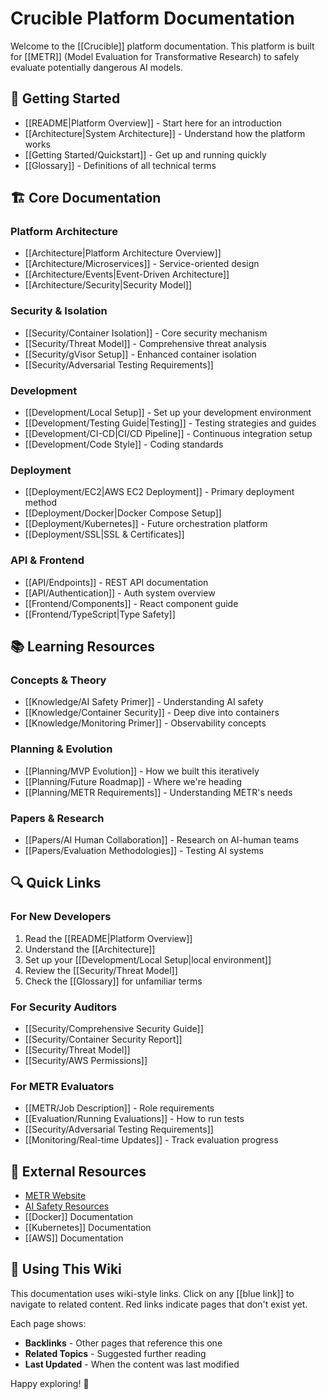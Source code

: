 # Crucible Platform Documentation

Welcome to the [[Crucible]] platform documentation. This platform is built for [[METR]] (Model Evaluation for Transformative Research) to safely evaluate potentially dangerous AI models.

## 🚀 Getting Started

- [[README|Platform Overview]] - Start here for an introduction
- [[Architecture|System Architecture]] - Understand how the platform works
- [[Getting Started/Quickstart]] - Get up and running quickly
- [[Glossary]] - Definitions of all technical terms

## 🏗️ Core Documentation

### Platform Architecture
- [[Architecture|Platform Architecture Overview]]
- [[Architecture/Microservices]] - Service-oriented design
- [[Architecture/Events|Event-Driven Architecture]]
- [[Architecture/Security|Security Model]]

### Security & Isolation
- [[Security/Container Isolation]] - Core security mechanism
- [[Security/Threat Model]] - Comprehensive threat analysis
- [[Security/gVisor Setup]] - Enhanced container isolation
- [[Security/Adversarial Testing Requirements]]

### Development
- [[Development/Local Setup]] - Set up your development environment
- [[Development/Testing Guide|Testing]] - Testing strategies and guides
- [[Development/CI-CD|CI/CD Pipeline]] - Continuous integration setup
- [[Development/Code Style]] - Coding standards

### Deployment
- [[Deployment/EC2|AWS EC2 Deployment]] - Primary deployment method
- [[Deployment/Docker|Docker Compose Setup]]
- [[Deployment/Kubernetes]] - Future orchestration platform
- [[Deployment/SSL|SSL & Certificates]]

### API & Frontend
- [[API/Endpoints]] - REST API documentation
- [[API/Authentication]] - Auth system overview
- [[Frontend/Components]] - React component guide
- [[Frontend/TypeScript|Type Safety]]

## 📚 Learning Resources

### Concepts & Theory
- [[Knowledge/AI Safety Primer]] - Understanding AI safety
- [[Knowledge/Container Security]] - Deep dive into containers
- [[Knowledge/Monitoring Primer]] - Observability concepts

### Planning & Evolution
- [[Planning/MVP Evolution]] - How we built this iteratively
- [[Planning/Future Roadmap]] - Where we're heading
- [[Planning/METR Requirements]] - Understanding METR's needs

### Papers & Research
- [[Papers/AI Human Collaboration]] - Research on AI-human teams
- [[Papers/Evaluation Methodologies]] - Testing AI systems

## 🔍 Quick Links

### For New Developers
1. Read the [[README|Platform Overview]]
2. Understand the [[Architecture]]
3. Set up your [[Development/Local Setup|local environment]]
4. Review the [[Security/Threat Model]]
5. Check the [[Glossary]] for unfamiliar terms

### For Security Auditors
- [[Security/Comprehensive Security Guide]]
- [[Security/Container Security Report]]
- [[Security/Threat Model]]
- [[Security/AWS Permissions]]

### For METR Evaluators
- [[METR/Job Description]] - Role requirements
- [[Evaluation/Running Evaluations]] - How to run tests
- [[Security/Adversarial Testing Requirements]]
- [[Monitoring/Real-time Updates]] - Track evaluation progress

## 🔗 External Resources

- [METR Website](https://metr.org)
- [AI Safety Resources](https://aisafety.info)
- [[Docker]] Documentation
- [[Kubernetes]] Documentation
- [[AWS]] Documentation

## 📖 Using This Wiki

This documentation uses wiki-style links. Click on any [[blue link]] to navigate to related content. Red links indicate pages that don't exist yet.

Each page shows:
- **Backlinks** - Other pages that reference this one
- **Related Topics** - Suggested further reading
- **Last Updated** - When the content was last modified

Happy exploring! 🚀